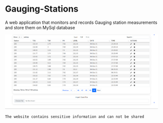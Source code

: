 # Gauging-Stations
A web application that monitors and records Gauging station measurements and store them on MySql database

![example](https://github.com/Oz4/Gauging-Stations/blob/main/example.png)


```
The website contains sensitive information and can not be shared
```
